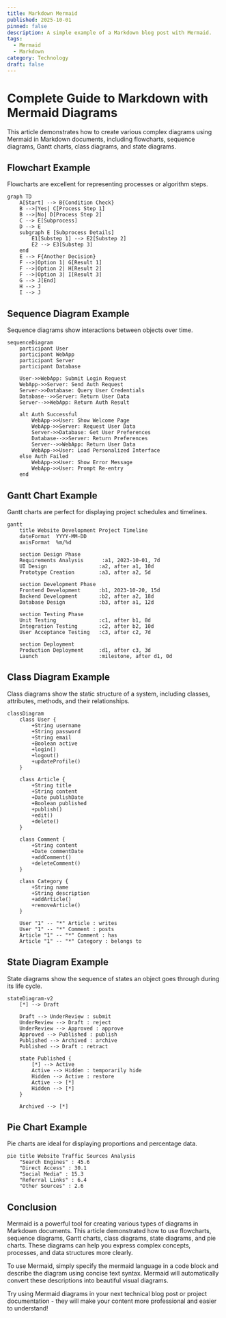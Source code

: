 ```yaml
---
title: Markdown Mermaid
published: 2025-10-01
pinned: false
description: A simple example of a Markdown blog post with Mermaid.
tags:
  - Mermaid
  - Markdown
category: Technology
draft: false
---
```

# Complete Guide to Markdown with Mermaid Diagrams

This article demonstrates how to create various complex diagrams using Mermaid in Markdown documents, including flowcharts, sequence diagrams, Gantt charts, class diagrams, and state diagrams.

## Flowchart Example

Flowcharts are excellent for representing processes or algorithm steps.




```mermaid
graph TD
    A[Start] --> B{Condition Check}
    B -->|Yes| C[Process Step 1]
    B -->|No| D[Process Step 2]
    C --> E[Subprocess]
    D --> E
    subgraph E [Subprocess Details]
        E1[Substep 1] --> E2[Substep 2]
        E2 --> E3[Substep 3]
    end
    E --> F{Another Decision}
    F -->|Option 1| G[Result 1]
    F -->|Option 2| H[Result 2]
    F -->|Option 3| I[Result 3]
    G --> J[End]
    H --> J
    I --> J
```

## Sequence Diagram Example

Sequence diagrams show interactions between objects over time.

```mermaid
sequenceDiagram
    participant User
    participant WebApp
    participant Server
    participant Database

    User->>WebApp: Submit Login Request
    WebApp->>Server: Send Auth Request
    Server->>Database: Query User Credentials
    Database-->>Server: Return User Data
    Server-->>WebApp: Return Auth Result
    
    alt Auth Successful
        WebApp->>User: Show Welcome Page
        WebApp->>Server: Request User Data
        Server->>Database: Get User Preferences
        Database-->>Server: Return Preferences
        Server-->>WebApp: Return User Data
        WebApp->>User: Load Personalized Interface
    else Auth Failed
        WebApp->>User: Show Error Message
        WebApp->>User: Prompt Re-entry
    end
```

## Gantt Chart Example

Gantt charts are perfect for displaying project schedules and timelines.

```mermaid
gantt
    title Website Development Project Timeline
    dateFormat  YYYY-MM-DD
    axisFormat  %m/%d
    
    section Design Phase
    Requirements Analysis      :a1, 2023-10-01, 7d
    UI Design                 :a2, after a1, 10d
    Prototype Creation        :a3, after a2, 5d
    
    section Development Phase
    Frontend Development      :b1, 2023-10-20, 15d
    Backend Development       :b2, after a2, 18d
    Database Design           :b3, after a1, 12d
    
    section Testing Phase
    Unit Testing              :c1, after b1, 8d
    Integration Testing       :c2, after b2, 10d
    User Acceptance Testing   :c3, after c2, 7d
    
    section Deployment
    Production Deployment     :d1, after c3, 3d
    Launch                    :milestone, after d1, 0d
```

## Class Diagram Example

Class diagrams show the static structure of a system, including classes, attributes, methods, and their relationships.

```mermaid
classDiagram
    class User {
        +String username
        +String password
        +String email
        +Boolean active
        +login()
        +logout()
        +updateProfile()
    }
    
    class Article {
        +String title
        +String content
        +Date publishDate
        +Boolean published
        +publish()
        +edit()
        +delete()
    }
    
    class Comment {
        +String content
        +Date commentDate
        +addComment()
        +deleteComment()
    }
    
    class Category {
        +String name
        +String description
        +addArticle()
        +removeArticle()
    }
    
    User "1" -- "*" Article : writes
    User "1" -- "*" Comment : posts
    Article "1" -- "*" Comment : has
    Article "1" -- "*" Category : belongs to
```

## State Diagram Example

State diagrams show the sequence of states an object goes through during its life cycle.

```mermaid
stateDiagram-v2
    [*] --> Draft
    
    Draft --> UnderReview : submit
    UnderReview --> Draft : reject
    UnderReview --> Approved : approve
    Approved --> Published : publish
    Published --> Archived : archive
    Published --> Draft : retract
    
    state Published {
        [*] --> Active
        Active --> Hidden : temporarily hide
        Hidden --> Active : restore
        Active --> [*]
        Hidden --> [*]
    }
    
    Archived --> [*]
```

## Pie Chart Example

Pie charts are ideal for displaying proportions and percentage data.

```mermaid
pie title Website Traffic Sources Analysis
    "Search Engines" : 45.6
    "Direct Access" : 30.1
    "Social Media" : 15.3
    "Referral Links" : 6.4
    "Other Sources" : 2.6
```

## Conclusion

Mermaid is a powerful tool for creating various types of diagrams in Markdown documents. This article demonstrated how to use flowcharts, sequence diagrams, Gantt charts, class diagrams, state diagrams, and pie charts. These diagrams can help you express complex concepts, processes, and data structures more clearly.

To use Mermaid, simply specify the mermaid language in a code block and describe the diagram using concise text syntax. Mermaid will automatically convert these descriptions into beautiful visual diagrams.

Try using Mermaid diagrams in your next technical blog post or project documentation - they will make your content more professional and easier to understand!